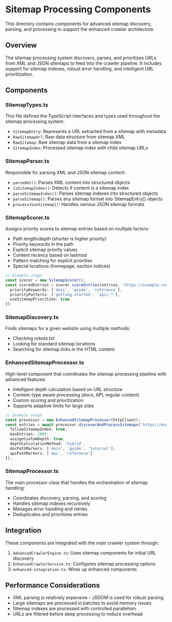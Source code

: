 # Sitemap Processing Components

This directory contains components for advanced sitemap discovery, parsing, and processing to support the enhanced crawler architecture.

## Overview

The sitemap processing system discovers, parses, and prioritizes URLs from XML and JSON sitemaps to feed into the crawler pipeline. It includes support for sitemap indexes, robust error handling, and intelligent URL prioritization.

## Components

### SitemapTypes.ts

This file defines the TypeScript interfaces and types used throughout the sitemap processing system:

- `SitemapEntry`: Represents a URL extracted from a sitemap with metadata
- `RawSitemapUrl`: Raw data structure from sitemap XML
- `RawSitemap`: Raw sitemap data from a sitemap index
- `SitemapIndex`: Processed sitemap index with child sitemap URLs

### SitemapParser.ts

Responsible for parsing XML and JSON sitemap content:

- `parseXml()`: Parses XML content into structured objects
- `isSitemapIndex()`: Detects if content is a sitemap index
- `parseSitemapIndex()`: Parses sitemap indexes into structured objects
- `parseSitemap()`: Parses any sitemap format into SitemapEntry[] objects
- `processJsonSitemap()`: Handles various JSON sitemap formats

### SitemapScorer.ts

Assigns priority scores to sitemap entries based on multiple factors:

- Path length/depth (shorter is higher priority)
- Priority keywords in the path
- Explicit sitemap priority values
- Content recency based on lastmod
- Pattern matching for explicit priorities
- Special locations (homepage, section indices)

```typescript
// Example usage
const scorer = new SitemapScorer();
const scoredEntries = scorer.scoreEntries(entries, 'https://example.com', {
  priorityKeywords: ['docs', 'guide', 'reference'],
  priorityPatterns: ['getting-started', 'api/.*'],
  useSitemapPriorities: true
});
```

### SitemapDiscovery.ts

Finds sitemaps for a given website using multiple methods:

- Checking robots.txt
- Looking for standard sitemap locations
- Searching for sitemap links in the HTML content

### EnhancedSitemapProcessor.ts

High-level component that coordinates the sitemap processing pipeline with advanced features:

- Intelligent depth calculation based on URL structure
- Content-type aware processing (docs, API, regular content)
- Custom scoring and prioritization
- Supports adaptive limits for large sites

```typescript
// Example usage
const processor = new EnhancedSitemapProcessor(httpClient);
const entries = await processor.discoverAndProcessSitemaps('https://example.com', {
  followSitemapIndex: true,
  maxEntries: 1000,
  assignCustomDepth: true,
  depthCalculationMethod: 'hybrid',
  docPathMarkers: ['docs', 'guide', 'tutorial'],
  apiPathMarkers: ['api', 'reference']
});
```

### SitemapProcessor.ts

The main processor class that handles the orchestration of sitemap handling:

- Coordinates discovery, parsing, and scoring
- Handles sitemap indexes recursively
- Manages error handling and retries
- Deduplicates and prioritizes entries

## Integration

These components are integrated with the main crawler system through:

1. `AdvancedCrawlerEngine.ts`: Uses sitemap components for initial URL discovery
2. `EnhancedCrawlerService.ts`: Configures sitemap processing options
3. `enhanced-integration.ts`: Wires up enhanced components

## Performance Considerations

- XML parsing is relatively expensive - JSDOM is used for robust parsing
- Large sitemaps are processed in batches to avoid memory issues
- Sitemap indexes are processed with controlled parallelism
- URLs are filtered before deep processing to reduce overhead
